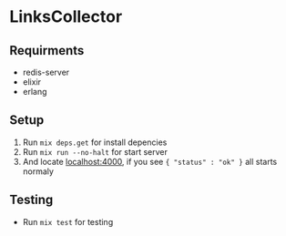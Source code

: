# LinksCollector


## Requirments
- redis-server
- elixir
- erlang

## Setup
1. Run `mix deps.get` for install depencies
2. Run `mix run --no-halt` for start server
3. And locate [localhost:4000](http://localhost:4000), if you see `{ "status" : "ok" }` all starts normaly
   
## Testing
- Run `mix test` for testing


